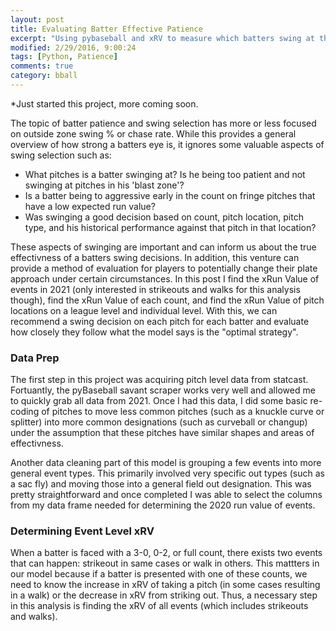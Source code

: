 ```yaml
---
layout: post
title: Evaluating Batter Effective Patience
excerpt: "Using pybaseball and xRV to measure which batters swing at the best pitches"
modified: 2/29/2016, 9:00:24
tags: [Python, Patience]
comments: true
category: bball
---
```


*Just started this project, more coming soon.

The topic of batter patience and swing selection has more or less focused on outside zone swing % or chase rate. While this provides a general overview of how strong a batters eye is, it ignores some valuable aspects of swing selection such as:

- What pitches is a batter swinging at? Is he being too patient and not swinging at pitches in his 'blast zone'?
- Is a batter being to aggressive early in the count on fringe pitches that have a low expected run value?
- Was swinging a good decision based on count, pitch location, pitch type, and his historical performance against that pitch in that location?

These aspects of swinging are important and can inform us about the true effectivness of a batters swing decisions. In addition, this venture can provide a method of evaluation for players to potentially change their plate approach under certain circumstances. In this post I find the xRun Value of events in 2021 (only interested in strikeouts and walks for this analysis though), find the xRun Value of each count, and find the xRun Value of pitch locations on a league level and individual level. With this, we can recommend a swing decision on each pitch for each batter and evaluate how closely they follow what the model says is the "optimal strategy".

### Data Prep 

The first step in this project was acquiring pitch level data from statcast. Fortuantly, the pyBaseball savant scraper works very well and allowed me to quickly grab all data from 2021. Once I had this data, I did some basic re-coding of pitches to move less common pitches (such as a knuckle curve or splitter) into more common designations (such as curveball or changup) under the assumption that these pitches have similar shapes and areas of effectivness. 

Another data cleaning part of this model is grouping a few events into more general event types. This primarily involved very specific out types (such as a sac fly) and moving those into a general field out designation. This was pretty straightforward and once completed I was able to select the columns from my data frame needed for determining the 2020 run value of events. 

### Determining Event Level xRV

When a batter is faced with a 3-0, 0-2, or full count, there exists two events that can happen: strikeout in same cases or walk in others. This mattters in our model because if a batter is presented with one of these counts, we need to know the increase in xRV of taking a pitch (in some cases resulting in a walk) or the decrease in xRV from striking out. Thus, a necessary step in this analysis is finding the xRV of all events (which includes strikeouts and walks). 



